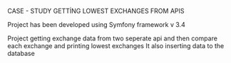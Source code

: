 CASE - STUDY GETTİNG LOWEST EXCHANGES FROM APIS

Project has been developed using Symfony framework v 3.4

Project getting exchange data from two seperate api and then compare each exchange 
and printing lowest exchanges
It also inserting data to the database
